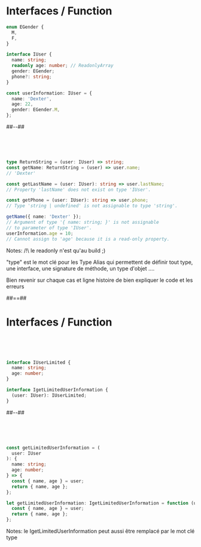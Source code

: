<!-- .slide: class="two-column with-code max-height" -->

# Interfaces / Function

```typescript
enum EGender {
  M,
  F,
}

interface IUser {
  name: string;
  readonly age: number; // ReadonlyArray
  gender: EGender;
  phone?: string;
}

const userInformation: IUser = {
  name: 'Dexter',
  age: 22,
  gender: EGender.M,
};
```

##--##

<!-- .slide: class="with-code" -->

&nbsp;  
&nbsp;  
&nbsp;

```typescript
type ReturnString = (user: IUser) => string;
const getName: ReturnString = (user) => user.name;
// 'Dexter'

const getLastName = (user: IUser): string => user.lastName;
// Property 'lastName' does not exist on type 'IUser'.

const getPhone = (user: IUser): string => user.phone;
// Type 'string | undefined' is not assignable to type 'string'.

getName({ name: 'Dexter' });
// Argument of type '{ name: string; }' is not assignable
// to parameter of type 'IUser'.
userInformation.age = 10;
// Cannot assign to 'age' because it is a read-only property.
```

Notes:
/!\ le readonly n'est qu'au build ;)

"type" est le mot clé pour les Type Alias qui permettent de définir tout type, une interface, une signature de méthode, un type d'objet ….

Bien revenir sur chaque cas et ligne histoire de bien expliquer le code et les erreurs

##==##

<!-- .slide: class="two-column with-code" -->

# Interfaces / Function

&nbsp;  
&nbsp;  
&nbsp;

```typescript
interface IUserLimited {
  name: string;
  age: number;
}

interface IgetLimitedUserInformation {
  (user: IUser): IUserLimited;
}
```

##--##

<!-- .slide: class="with-code" -->

&nbsp;  
&nbsp;  
&nbsp;

```typescript
const getLimitedUserInformation = (
  user: IUser
): {
  name: string;
  age: number;
} => {
  const { name, age } = user;
  return { name, age };
};

let getLimitedUserInformation: IgetLimitedUserInformation = function (user) {
  const { name, age } = user;
  return { name, age };
};
```

Notes:
le IgetLimitedUserInformation peut aussi être remplacé par le mot clé type
